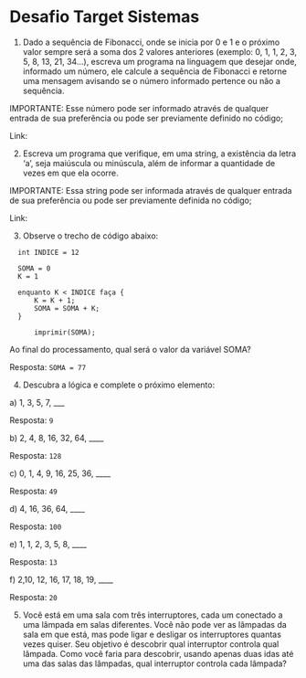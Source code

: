 # Desafio Target Sistemas

1) Dado a sequência de Fibonacci, onde se inicia por 0 e 1 e o próximo valor sempre será a soma dos 2 valores anteriores (exemplo: 0, 1, 1, 2, 3, 5, 8, 13, 21, 34...), escreva um programa na linguagem que desejar onde, informado um número, ele calcule a sequência de Fibonacci e retorne uma mensagem avisando se o número informado pertence ou não a sequência.

IMPORTANTE: Esse número pode ser informado através de qualquer entrada de sua preferência ou pode ser previamente definido no código;

Link: 

2) Escreva um programa que verifique, em uma string, a existência da letra ‘a’, seja maiúscula ou minúscula, além de informar a quantidade de vezes em que ela ocorre.

IMPORTANTE: Essa string pode ser informada através de qualquer entrada de sua preferência ou pode ser previamente definida no código;

Link: 

3) Observe o trecho de código abaixo:

```
  int INDICE = 12

  SOMA = 0
  K = 1

  enquanto K < INDICE faça {
      K = K + 1;
      SOMA = SOMA + K;
  }

      imprimir(SOMA);
```

Ao final do processamento, qual será o valor da variável SOMA?

Resposta: ```SOMA = 77```

4) Descubra a lógica e complete o próximo elemento:

a) 1, 3, 5, 7, ___ <br>

Resposta: ```9``` <br>

b) 2, 4, 8, 16, 32, 64, ____ <br>

Resposta: ```128``` <br>

c) 0, 1, 4, 9, 16, 25, 36, ____ <br>

Resposta: ```49``` <br>

d) 4, 16, 36, 64, ____ <br>

Resposta: ```100``` <br>

e) 1, 1, 2, 3, 5, 8, ____ <br>

Resposta: ```13``` <br>

f) 2,10, 12, 16, 17, 18, 19, ____ <br>

Resposta: ```20``` <br>

5) Você está em uma sala com três interruptores, cada um conectado a uma lâmpada em salas diferentes. Você não pode ver as lâmpadas da sala em que está, mas pode ligar e desligar os interruptores quantas vezes quiser. Seu objetivo é descobrir qual interruptor controla qual lâmpada. Como você faria para descobrir, usando apenas duas idas até uma das salas das lâmpadas, qual interruptor controla cada lâmpada?  
